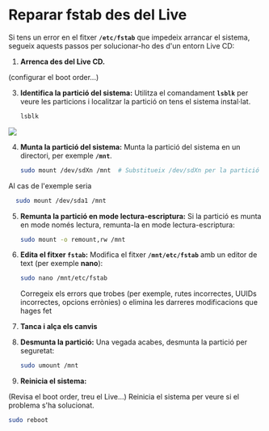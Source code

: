 # Reparar fstab des del Live

Si tens un error en el fitxer **`/etc/fstab`** que impedeix arrancar el sistema, segueix aquests passos per solucionar-ho des d'un entorn Live CD:

1. **Arrenca des del Live CD.**

(configurar el boot order...)

3. **Identifica la partició del sistema:**
   Utilitza el comandament **`lsblk`** per veure les particions i localitzar la partició on tens el sistema instal·lat.

   ```bash
   lsblk
   ```
![](png/lsblk.png)

4. **Munta la partició del sistema:**
   Munta la partició del sistema en un directori, per exemple **`/mnt`**.

   ```bash
   sudo mount /dev/sdXn /mnt  # Substitueix /dev/sdXn per la partició correcta
   ```
Al cas de l'exemple seria
 ```bash
   sudo mount /dev/sda1 /mnt  
   ```
5. **Remunta la partició en mode lectura-escriptura:**
   Si la partició es munta en mode només lectura, remunta-la en mode lectura-escriptura:

   ```bash
   sudo mount -o remount,rw /mnt
   ```

6. **Edita el fitxer `fstab`:**
   Modifica el fitxer **`/mnt/etc/fstab`** amb un editor de text (per exemple **nano**):

   ```bash
   sudo nano /mnt/etc/fstab
   ```

   Corregeix els errors que trobes (per exemple, rutes incorrectes, UUIDs incorrectes, opcions errònies) 
   o elimina les darreres modificacions que hages fet
   

8. **Tanca i alça els canvis**

9. **Desmunta la partició:**
   Una vegada acabes, desmunta la partició per seguretat:

   ```bash
   sudo umount /mnt
   ```

10. **Reinicia el sistema:**

(Revisa el boot order, treu el Live...)
Reinicia el sistema per veure si el problema s'ha solucionat.

   ```bash
   sudo reboot
   ```

